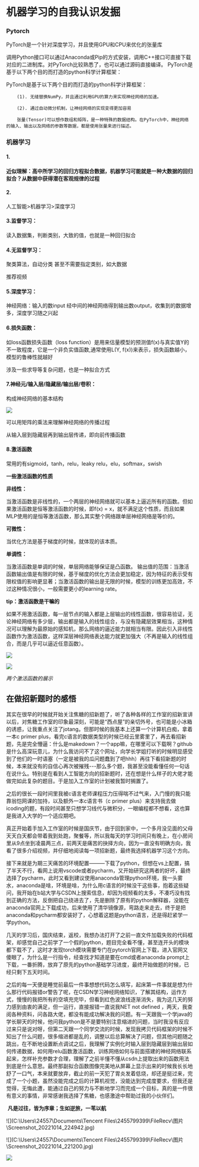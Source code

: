 # 机器学习的自我认识发掘

### Pytorch

PyTorch是一个针对深度学习，并且使用GPU和CPU来优化的张量库

调用Python接口可以通过Anaconda或Pip的方式安装，调用C++接口可直接下载对应的二进制库。对PyTorch比较熟悉了，也可以通过源码直接编译。 PyTorch是基于以下两个目的而打造的python科学计算框架：

PyTorch是基于以下两个目的而打造的python科学计算框架：

```无
    (1). 无缝替换NumPy，并且通过利用GPU的算力来实现神经网络的加速。

    (2). 通过自动微分机制，让神经网络的实现变得更加容易

    张量(Tensor)可以想作数组和矩阵，是一种特殊的数据结构。在PyTorch中，神经网络的输入、输出以及网络的参数等数据，都是使用张量来进行描述。
```

### 机器学习

#### 1.

#### 近似理解：高中所学习的回归方程拟合数据，机器学习可能就是一种大数据的回归拟合？从数据中获得潜在客观规律的过程

#### 2.

人工智能>机器学习>深度学习

#### 3.监督学习：

读入数据集，判断类别，大致的值，也就是一种回归拟合

#### 4.无监督学习：

聚类算法，自动分类  甚至不需要指定类别，如大数据

推荐视频 

#### 5.深度学习：

神经网络：输入的数input 经中间的神经网络得到输出数output，收集到的数据增多，深度学习随之兴起

#### 6.损失函数：

如loss函数损失函数（loss function）是用来估量模型的预测值f(x)与真实值Y的不一致程度，它是一个非负实值函数,通常使用L(Y, f(x))来表示，损失函数越小，模型的鲁棒性就越好

涉及一些求导等复杂问题，也是一种拟合方式

#### 7.神经元/输入层/隐藏层/输出层/卷积：

构成神经网络的基本结构

![](C:\Users\24557\Desktop\第七章.png)

可以用矩阵的乘法来理解神经网络的传播过程

从输入层到隐藏层再到输出层传递，即向前传播函数

#### 8.激活函数

常用的有sigmoid，tanh，relu，leaky relu，elu，softmax，swish

**一些激活函数的性质**

**非线性：**

当激活函数是非线性的，一个两层的神经网络就可以基本上逼近所有的函数。但如果激活函数是恒等激活函数的时候，即f(x) = x，就不满足这个性质，而且如果MLP使用的是恒等激活函数，那么其实整个网络跟单层神经网络是等价的。

**可微性：**

当优化方法是基于梯度的时候，就体现的该本质。

**单调性：**

当激活函数是单调的时候，单层网络能够保证是凸函数。
输出值的范围：当激活函数输出值是有限的时候，基于梯度的优化方法会更加稳定，因为特征的表示受有限权值的影响更显著；当激活函数的输出是无限的时候，模型的训练更加高效，不过这种情况很小，一般需要更小的learning rate。

**tip：激活函数是干嘛的**

如果不用激活函数，每一层节点的输入都是上层输出的线性函数，很容易验证，无论神经网络有多少层，输出都是输入的线性组合，与没有隐藏层效果相当，这种情况可以理解为最原始的感知机，那么网络的逼近能力就相当有限。因此引入非线性函数作为激活函数，这样深层神经网络表达能力就更加强大（不再是输入的线性组合，而是几乎可以逼近任意函数）。

![](C:\Users\24557\Desktop\第二章.png)



![](C:\Users\24557\Desktop\激活函数展示.png)

*两个激活函数的展示*

## 在做招新题时的感悟

​        其实在很早的时候就开始关注焦糖的招新题了，听了各种各样的工作室的招新宣讲以后，对焦糖工作室的印象最深刻，可能是“西点屋”的亲切外号，也可能是小冰箱的诱惑，让我重点关注了jotang。但那时候的我基本上还算一个计算机白痴，拿着一本c primer plus，看完c语言的数据类型的时候已经云里雾里了，再去看招新题，先是完全懵逼：什么是makedown？一个app嘛，在哪里可以下载啊？github是什么高深玩意儿，为什么我访问不了这个网址，向学长学姐打听的时候明显感受到了他们的一时语塞（一定是被我的瓜问题蠢到了吧hhh）再往下看招新题的时候，本来就没有的自信心再次被摧残---那么多个题，我甚至没能看懂任何一句话在说什么。特别是在看到人工智能方向的招新题时，还在想是什么样子的大佬才能做完如此复杂的题目。于是加入工作室的计划被我暂时搁置了。

​        之后的很长一段时间里我被c语言老师课程压力压得喘不过气来，入门慢的我只能靠翁恺网课的加持，以及额外一本c语言书（c primer plus）来支持我去做icoding的题，有段时间甚至只想学习线代与微积分，一眼编程都不想看，这也算是我进入大学的一个适应期吧。

​         真正开始着手加入工作室的时候是国庆节，由于回到家中，一个多月没见面的父母天天白天都会带着我到处跑，聚餐等，所以我每天的学习时间只有晚上，在小房间里从9点坐到凌晨两三点，前两天是痛苦的抉择方向，因为一直没有明确方向，我看了很多介绍视频，并仔细地阅读每一项招新题，最终我选择机器学习这个方向。

​         接下来就是为期三天痛苦的环境配置———下载了python，但想在vs上配置，搞了半天不行，看网上说用vscode或者pycharm，又开始研究这两者的好坏，最终选择了pycharm，此时又看到建议使用anaconda管理python环境，我一头雾水，anaconda是啥，环境是啥，为什么用c语言的时候没干这些事，抱着这些疑问，我开始在b站大学与CSDN上搜索信息，却因为视频看的太多，不凑巧没有找到正确的方法，反倒把自己绕进去了，先是删除了原有的python解释器，没能在anaconda官网上下载成功，后来使用了清华镜像源，弯路走来走去，终于是把anaconda和pycharm都安装好了，心想着这题是python语言，还是得赶紧学一学python。

​         几天的学习后，国庆结束，返校，我想办法打开了之前一直文件加载失败的代码框架，却感觉自己之前学了一个假的python，题目完全看不懂，甚至连开头的模块都下载不了，这时才发现torch模块需要专门在pytorch官网上下载，进入官网又傻眼了，为什么是一行指令，经查找才知道是要在cmd或者anaconda prompt上下载，一番折腾，放弃了原先的python基础学习进度，最终开始做题的时候，已经只剩下五天时间。

​        之后的每一天便是睡觉前最后一件事想想代码怎么填写，起床第一件事就是想为什么那行代码报错or警告了呢，在CSDN学习神经网络知识，了解其结构，运作方式，慢慢的我把所有的空填充完毕，但看到红色波浪线逐渐消失，我为这几天的努力感到由衷的满足，但一运行，直接报错一直说我NET not defined ，两天，我查阅各种资料，问各路大佬，都没有能成功解决我的问题。有一天跟我一个学java的学长聊天的时候，他问我python是不是要特别注意缩进的问题，当时我没有反应过来只是说对呀，但第二天跟一个同学交流的时候，发现我拷贝代码框架的时候不知出了什么问题，很多缩进都是乱的，调整以后总算解决了问题，但其他问题随之跳出，在不断地设置断点调试之后，我理解了实例化时输入层到隐藏层到输出层如何传递数据，如何用relu函数激活函数，训练网络如何与前面搭建的神经网络联系起来，怎样补充参数才合理，理解了之前半懂不懂从csdn上提取出来的函数用法到底是什么意思。最终那副拟合函数图像完美地从屏幕上显示出来的时候我长长地舒了一口气，本来就要放弃，截止的前一天犯了胃炎发着低烧，却还是挺过来，完成了一个小题，虽然没能完成之后的计算机视觉，没能达到完成度要求，但我还是觉得，无悔此遭，能通过自己的努力与不断地学习而完成一个目标，真的是一件很有意义的事情，非常感谢我选择了焦糖，也感激途中帮助过我的小伙伴们。

​                                        **凡是过往，皆为序章；生如逆旅，一苇以航**

![](C:\Users\24557\Documents\Tencent Files\2455799399\FileRecv\图片\Screenshot_20221014_224942.jpg)

![](C:\Users\24557\Documents\Tencent Files\2455799399\FileRecv\图片\Screenshot_20221014_221200.jpg)

![](C:\Users\24557\Desktop\QQ图片20221014230323.png)
